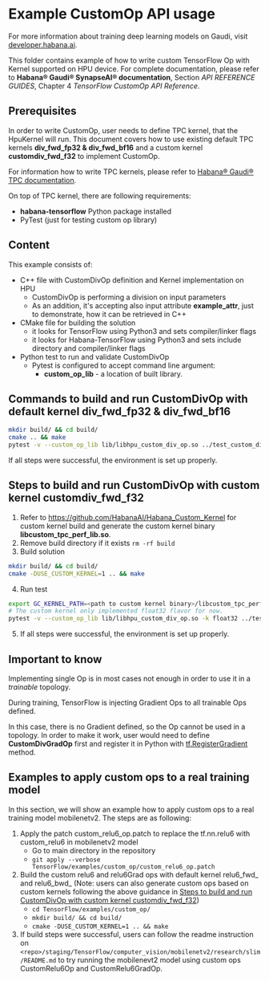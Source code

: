 # Example CustomOp API usage

For more information about training deep learning models on Gaudi, visit [developer.habana.ai](https://developer.habana.ai/resources/).

This folder contains example of how to write custom TensorFlow Op with Kernel supported on HPU device.
For complete documentation, please refer to **Habana® Gaudi® SynapseAI® documentation**, Section *API REFERENCE GUIDES*, Chapter 4 *TensorFlow CustomOp API Reference*.

## Prerequisites

In order to write CustomOp, user needs to define TPC kernel, that the HpuKernel will run.
This document covers how to use existing default TPC kernels **div_fwd_fp32 & div_fwd_bf16** and a custom kernel **customdiv_fwd_f32**
to implement CustomOp.

For information how to write TPC kernels, please refer to [Habana® Gaudi® TPC documentation](https://github.com/HabanaAI/Habana_Custom_Kernel).

On top of TPC kernel, there are following requirements:
- **habana-tensorflow** Python package installed
- PyTest (just for testing custom op library)

## Content

This example consists of:
- C++ file with CustomDivOp definition and Kernel implementation on HPU
    - CustomDivOp is performing a division on input parameters
    - As an addition, it's accepting also input attribute **example_attr**, just to demonstrate, how it can be retrieved in C++
- CMake file for building the solution
    - it looks for TensorFlow using Python3 and sets compiler/linker flags
    - it looks for Habana-TensorFlow using Python3 and sets include directory and compiler/linker flags
- Python test to run and validate CustomDivOp
    - Pytest is configured to accept command line argument:
        - **custom_op_lib** - a location of built library.

## Commands to build and run CustomDivOp with default kernel div_fwd_fp32 & div_fwd_bf16
```bash
mkdir build/ && cd build/
cmake .. && make
pytest -v --custom_op_lib lib/libhpu_custom_div_op.so ../test_custom_div_op.py
```
If all steps were successful, the environment is set up properly.

## Steps to build and run CustomDivOp with custom kernel customdiv_fwd_f32
1. Refer to https://github.com/HabanaAI/Habana_Custom_Kernel for custom kernel build and generate the custom kernel binary **libcustom_tpc_perf_lib.so**.
2. Remove build directory if it exists `rm -rf build`
3. Build solution
```bash
mkdir build/ && cd build/
cmake -DUSE_CUSTOM_KERNEL=1 .. && make
```
4. Run test
```bash
export GC_KERNEL_PATH=<path to custom kernel binary>/libcustom_tpc_perf_lib.so:$GC_KERNEL_PATH
# The custom kernel only implemented float32 flavor for now.
pytest -v --custom_op_lib lib/libhpu_custom_div_op.so -k float32 ../test_custom_div_op.py
```
5. If all steps were successful, the environment is set up properly.

## Important to know

Implementing single Op is in most cases not enough in order to use it in a *trainable* topology.

During training, TensorFlow is injecting Gradient Ops to all trainable Ops defined.

In this case, there is no Gradient defined, so the Op cannot be used in a topology.
In order to make it work, user would need to define **CustomDivGradOp** first and register it in Python with [tf.RegisterGradient](https://www.tensorflow.org/api_docs/python/tf/RegisterGradient) method.

## Examples to apply custom ops to a real training model

In this section, we will show an example how to apply custom ops to a real training model mobilenetv2. The steps are as following:
1. Apply the patch custom_relu6_op.patch to replace the tf.nn.relu6 with custom_relu6 in mobilenetv2 model
   - Go to main directory in the repository
   - `git apply --verbose TensorFlow/examples/custom_op/custom_relu6_op.patch`
2. Build the custom relu6 and relu6Grad ops with default kernel relu6_fwd_ and relu6_bwd_ (Note: users can also generate custom ops based on custom kernels following the above guidance in [Steps to build and run CustomDivOp with custom kernel customdiv_fwd_f32](https://github.com/HabanaAI/Habana_Custom_Kernel))
   - `cd TensorFlow/examples/custom_op/`
   - `mkdir build/ && cd build/`
   - `cmake -DUSE_CUSTOM_KERNEL=1 .. && make`
3. If build steps were successful, users can follow the readme instruction on `<repo>/staging/TensorFlow/computer_vision/mobilenetv2/research/slim/README.md` to try running the mobilenevt2 model using custom ops CustomRelu6Op and CustomRelu6GradOp.
